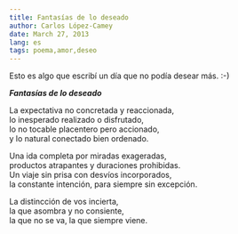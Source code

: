 ```yaml
---
title: Fantasías de lo deseado
author: Carlos López-Camey
date: March 27, 2013
lang: es
tags: poema,amor,deseo
---
```


Esto es algo que escribí un día que no podía desear más. :-)

___Fantasías de lo deseado___

La expectativa no concretada y reaccionada,  <br />
lo inesperado realizado o disfrutado, <br />
lo no tocable placentero pero accionado, <br />
y lo natural conectado bien ordenado. <br />

Una ida completa por miradas exageradas, <br />
productos atrapantes y duraciones prohibidas. <br />
Un viaje sin prisa con desvíos incorporados, <br />
la constante intención, para siempre sin excepción. <br />

La distincción de vos incierta, <br />
la que asombra y no consiente, <br />
la que no se va, la que siempre viene. <br />